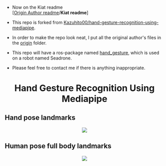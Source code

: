 - Now on the Kiat readme <br>
[[Origin Author readme](https://github.com/DiaboloKiat/hand-gesture-recognition-using-mediapipe/blob/main/origin/README.md)/**Kiat readme**]

- This repo is forked from [Kazuhito00/hand-gesture-recognition-using-mediapipe](https://github.com/Kazuhito00/hand-gesture-recognition-using-mediapipe).

- In order to make the repo look neat, I put all the original author's files in the [origin](https://github.com/DiaboloKiat/hand-gesture-recognition-using-mediapipe/tree/main/origin) folder.

- This repo will have a ros-package named [hand_gesture](https://github.com/DiaboloKiat/hand-gesture-recognition-using-mediapipe/tree/main/hand_gesture), which is used on a robot named Seadrone.

- Please feel free to contact me if there is anything inappropriate.

<h1 align="center"> Hand Gesture Recognition Using Mediapipe </h1>

## Hand pose landmarks
<h4 align="center"> <img src="https://github.com/DiaboloKiat/hand-gesture-recognition-using-mediapipe/blob/main/images/hand_landmarks.png"/> </h4>

## Human pose full body landmarks
<h4 align="center"> <img src="https://github.com/DiaboloKiat/hand-gesture-recognition-using-mediapipe/blob/main/images/pose_tracking_full_body_landmarks.png"/> </h4>







